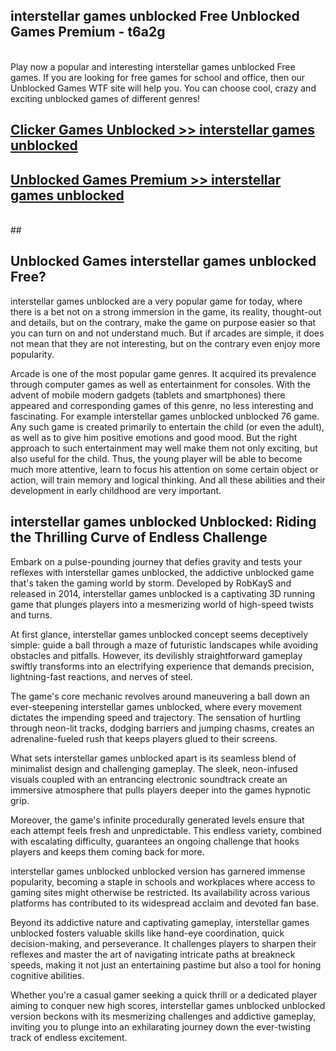 ## interstellar games unblocked Free Unblocked Games Premium - t6a2g <br>
<br>
Play now a popular and interesting interstellar games unblocked Free games. If you are looking for free games for school and office, then our Unblocked Games WTF site will help you. You can choose cool, crazy and exciting unblocked games of different genres!


##  [Clicker Games Unblocked >> interstellar games unblocked](http://freeplayer.one?title=interstellar_games_unblocked&ref=04)

##  [Unblocked Games Premium >> interstellar games unblocked](http://freeplayer.one?title=interstellar_games_unblocked&ref=04)
  <br>
  ##



## Unblocked Games interstellar games unblocked Free?

interstellar games unblocked are a very popular game for today, where there is a bet not on a strong immersion in the game, its reality, thought-out and details, but on the contrary, make the game on purpose easier so that you can turn on and not understand much. But if arcades are simple, it does not mean that they are not interesting, but on the contrary even enjoy more popularity.

Arcade is one of the most popular game genres. It acquired its prevalence through computer games as well as entertainment for consoles. With the advent of mobile modern gadgets (tablets and smartphones) there appeared and corresponding games of this genre, no less interesting and fascinating. For example interstellar games unblocked unblocked 76 game. Any such game is created primarily to entertain the child (or even the adult), as well as to give him positive emotions and good mood. But the right approach to such entertainment may well make them not only exciting, but also useful for the child. Thus, the young player will be able to become much more attentive, learn to focus his attention on some certain object or action, will train memory and logical thinking. And all these abilities and their development in early childhood are very important.

##  interstellar games unblocked Unblocked: Riding the Thrilling Curve of Endless Challenge

Embark on a pulse-pounding journey that defies gravity and tests your reflexes with interstellar games unblocked, the addictive unblocked game that's taken the gaming world by storm. Developed by RobKayS and released in 2014, interstellar games unblocked is a captivating 3D running game that plunges players into a mesmerizing world of high-speed twists and turns.

At first glance, interstellar games unblocked concept seems deceptively simple: guide a ball through a maze of futuristic landscapes while avoiding obstacles and pitfalls. However, its devilishly straightforward gameplay swiftly transforms into an electrifying experience that demands precision, lightning-fast reactions, and nerves of steel.

The game's core mechanic revolves around maneuvering a ball down an ever-steepening interstellar games unblocked, where every movement dictates the impending speed and trajectory. The sensation of hurtling through neon-lit tracks, dodging barriers and jumping chasms, creates an adrenaline-fueled rush that keeps players glued to their screens.

What sets interstellar games unblocked apart is its seamless blend of minimalist design and challenging gameplay. The sleek, neon-infused visuals coupled with an entrancing electronic soundtrack create an immersive atmosphere that pulls players deeper into the games hypnotic grip.

Moreover, the game's infinite procedurally generated levels ensure that each attempt feels fresh and unpredictable. This endless variety, combined with escalating difficulty, guarantees an ongoing challenge that hooks players and keeps them coming back for more.

interstellar games unblocked unblocked version has garnered immense popularity, becoming a staple in schools and workplaces where access to gaming sites might otherwise be restricted. Its availability across various platforms has contributed to its widespread acclaim and devoted fan base.

Beyond its addictive nature and captivating gameplay, interstellar games unblocked fosters valuable skills like hand-eye coordination, quick decision-making, and perseverance. It challenges players to sharpen their reflexes and master the art of navigating intricate paths at breakneck speeds, making it not just an entertaining pastime but also a tool for honing cognitive abilities.

Whether you're a casual gamer seeking a quick thrill or a dedicated player aiming to conquer new high scores, interstellar games unblocked unblocked version beckons with its mesmerizing challenges and addictive gameplay, inviting you to plunge into an exhilarating journey down the ever-twisting track of endless excitement.